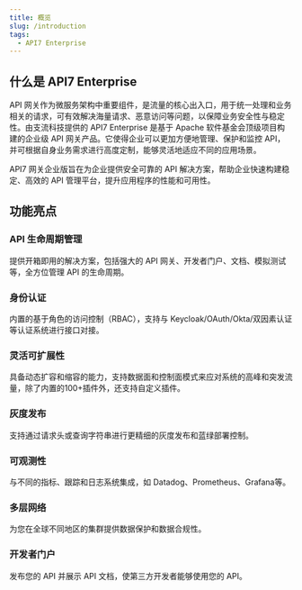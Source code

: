 ```yaml
---
title: 概览
slug: /introduction
tags:
  - API7 Enterprise
---
```


## 什么是 API7 Enterprise

API 网关作为微服务架构中重要组件，是流量的核心出入口，用于统一处理和业务相关的请求，可有效解决海量请求、恶意访问等问题，以保障业务安全性与稳定性。由支流科技提供的 API7 Enterprise 是基于 Apache 软件基金会顶级项目构建的企业级 API 网关产品。它使得企业可以更加方便地管理、保护和监控 API，并可根据自身业务需求进行高度定制，能够灵活地适应不同的应用场景。

API7 网关企业版旨在为企业提供安全可靠的 API 解决方案，帮助企业快速构建稳定、高效的 API 管理平台，提升应用程序的性能和可用性。

## 功能亮点

### API 生命周期管理

提供开箱即用的解决方案，包括强大的 API 网关、开发者门户、文档、模拟测试等，全方位管理 API 的生命周期。

### 身份认证

内置的基于角色的访问控制（RBAC），支持与 Keycloak/OAuth/Okta/双因素认证等认证系统进行接口对接。

### 灵活可扩展性

具备动态扩容和缩容的能力，支持数据面和控制面模式来应对系统的高峰和突发流量，除了内置的100+插件外，还支持自定义插件。

### 灰度发布

支持通过请求头或查询字符串进行更精细的灰度发布和蓝绿部署控制。

### 可观测性

与不同的指标、跟踪和日志系统集成，如 Datadog、Prometheus、Grafana等。

### 多层网络

为您在全球不同地区的集群提供数据保护和数据合规性。

### 开发者门户

发布您的 API 并展示 API 文档，使第三方开发者能够使用您的 API。
